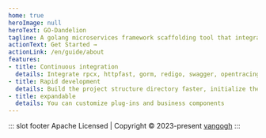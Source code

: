 ```yaml
---
home: true
heroImage: null
heroText: GO-Dandelion
tagline: A golang microservices framework scaffolding tool that integrates rpcx and fasthttp to quickly build project frameworks. It provides the following functions, traffic limiting, link tracing, and service discovery
actionText: Get Started →
actionLink: /en/guide/about
features:
- title: Continuous integration
  details: Integrate rpcx, httpfast, gorm, redigo, swagger, opentracing, providing log printing, link tracing, current limiting, circuit breaker, service registration, service discovery and other functions
- title: Rapid development
  details: Build the project structure directory faster, initialize the components, and realize the business development faster
- title: expandable
  details: You can customize plug-ins and business components
---
```

::: slot footer
Apache Licensed | Copyright © 2023-present [vangogh](https://github.com/gly-hub)
:::
